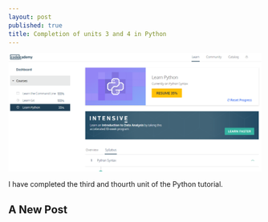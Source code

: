 ```yaml
---
layout: post
published: true
title: Completion of units 3 and 4 in Python
---
```

![zoltan_tomko_python_3_4.PNG](/img/zoltan_tomko_python_3_4.PNG)

I have completed the third and thourth unit of the Python tutorial.

## A New Post

